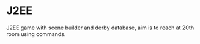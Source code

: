 # J2EE
J2EE game with scene builder and derby database, aim is to reach at 20th room using commands.
